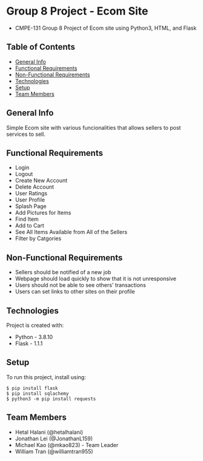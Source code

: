 # Group 8 Project - Ecom Site
- CMPE-131 Group 8 Project of Ecom site using Python3, HTML, and Flask

## Table of Contents
* [General Info](#general-info)
* [Functional Requirements](#functional-requirements)
* [Non-Functional Requirements](#non-functional-requirements)
* [Technologies](#technologies)
* [Setup](#setup)
* [Team Members](#team-members)

## General Info
Simple Ecom site with various funcionalities that allows sellers to post services to sell.

## Functional Requirements
- Login
- Logout
- Create New Account
- Delete Account
- User Ratings
- User Profile
- Splash Page
- Add Pictures for Items
- Find Item
- Add to Cart
- See All Items Available from All of the Sellers
- Filter by Catgories

## Non-Functional Requirements
- Sellers should be notified of a new job
- Webpage should load quickly to show that it is not unresponsive
- Users should not be able to see others' transactions
- Users can set links to other sites on their profile

## Technologies
Project is created with:
* Python - 3.8.10
* Flask - 1.1.1

## Setup
To run this project, install using:
```
$ pip install flask
$ pip install sqlachemy
$ python3 -m pip install requests
```

## Team Members
- Hetal Halani (@hetalhalani)
- Jonathan Lei (@JonathanL159)
- Michael Kao (@mkao823) - Team Leader
- William Tran (@williamtran955)
